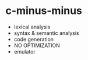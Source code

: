 # c-minus-minus

- lexical analysis
- syntax & semantic analysis
- code generation
- NO OPTIMIZATION
- emulator